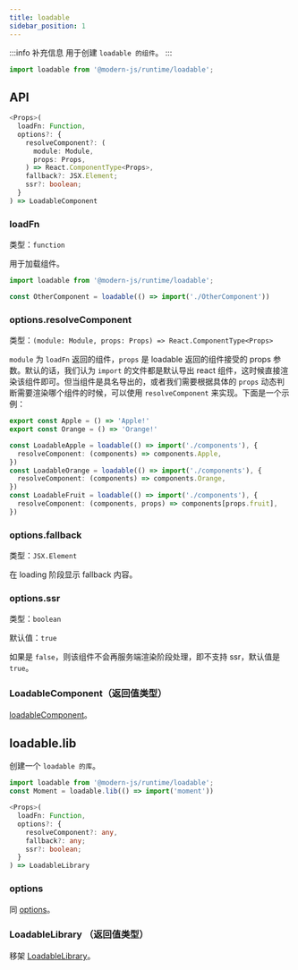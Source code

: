 ```yaml
---
title: loadable
sidebar_position: 1
---
```


:::info 补充信息
用于创建 `loadable 的组件`。
:::

```ts
import loadable from '@modern-js/runtime/loadable';
```

## API

```ts
<Props>(
  loadFn: Function,
  options?: {
    resolveComponent?: (
      module: Module,
      props: Props,
    ) => React.ComponentType<Props>,
    fallback?: JSX.Element;
    ssr?: boolean;
  }
) => LoadableComponent
```

### loadFn

类型：`function`

用于加载组件。

```ts
import loadable from '@modern-js/runtime/loadable';

const OtherComponent = loadable(() => import('./OtherComponent'))
```

### options.resolveComponent

类型：`(module: Module, props: Props) => React.ComponentType<Props>`

`module` 为 `loadFn` 返回的组件，`props` 是 loadable 返回的组件接受的 props 参数。默认的话，我们认为 `import` 的文件都是默认导出 react 组件，这时候直接渲染该组件即可。但当组件是具名导出的，或者我们需要根据具体的 `props` 动态判断需要渲染哪个组件的时候，可以使用 `resolveComponent` 来实现。下面是一个示例：

```ts title='component.js'
export const Apple = () => 'Apple!'
export const Orange = () => 'Orange!'
```

```ts title='loadable.js'
const LoadableApple = loadable(() => import('./components'), {
  resolveComponent: (components) => components.Apple,
})
const LoadableOrange = loadable(() => import('./components'), {
  resolveComponent: (components) => components.Orange,
})
const LoadableFruit = loadable(() => import('./components'), {
  resolveComponent: (components, props) => components[props.fruit],
})
```

### options.fallback

类型：`JSX.Element`

在 loading 阶段显示 fallback 内容。

### options.ssr

类型：`boolean`

默认值：`true`

如果是 `false`，则该组件不会再服务端渲染阶段处理，即不支持 ssr，默认值是 `true`。

### LoadableComponent（返回值类型）

[loadableComponent](./loadable-component)。

## loadable.lib

创建一个 `loadable 的库`。

```ts
import loadable from '@modern-js/runtime/loadable';
const Moment = loadable.lib(() => import('moment'))
```

```ts
<Props>(
  loadFn: Function,
  options?: {
    resolveComponent?: any,
    fallback?: any;
    ssr?: boolean;
  }
) => LoadableLibrary
```

### options

同 [options](#optionsresolvecomponent)。

### LoadableLibrary （返回值类型）

移架 [LoadableLibrary](./loadable-library)。

